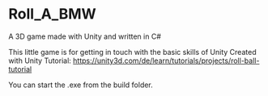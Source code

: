# Roll_A_BMW
A 3D game made with Unity and written in C#

This little game is for getting in touch with the basic skills of Unity
Created with Unity Tutorial: https://unity3d.com/de/learn/tutorials/projects/roll-ball-tutorial

You can start the .exe from the build folder.
